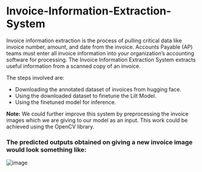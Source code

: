 # Invoice-Information-Extraction-System
Invoice information extraction is the process of pulling critical data like invoice number, amount, and date from the invoice. Accounts Payable (AP) teams must enter all invoice information into your organization’s accounting software for processing. The Invoice Information Extraction System extracts useful information from a scanned copy of an invoice.

The steps involved are:
* Downloading the annotated dataset of invoices from hugging face.
* Using the downloaded dataset to finetune the Lilt Model.
* Using the finetuned model for inference.


**Note:** We could further improve this system by preprocessing the invoice images which we are giving to our model as an input. This work could be achieved using the OpenCV library.


### The predicted outputs obtained on giving a new invoice image would look something like:
![image](https://github.com/mayankpanda3717/Invoice-Information-Extraction-System/assets/148647754/bb5d5ad3-a33b-458a-be55-1545cc780614)





